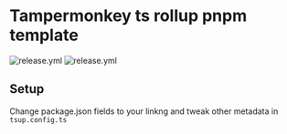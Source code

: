# Tampermonkey ts rollup pnpm template

![release.yml](https://github.com/EnergoStalin/tampermonkey-template/actions/workflows/release.yaml/badge.svg)
![release.yml](https://github.com/EnergoStalin/tampermonkey-template/actions/workflows/lint.yaml/badge.svg)

## Setup
Change package.json fields to your linkng and tweak other metadata in `tsup.config.ts`
